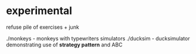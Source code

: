 # experimental
refuse pile of exercises + junk

./monkeys - monkeys with typewriters simulators
./ducksim - ducksimulator demonstrating use of **strategy pattern** and ABC
